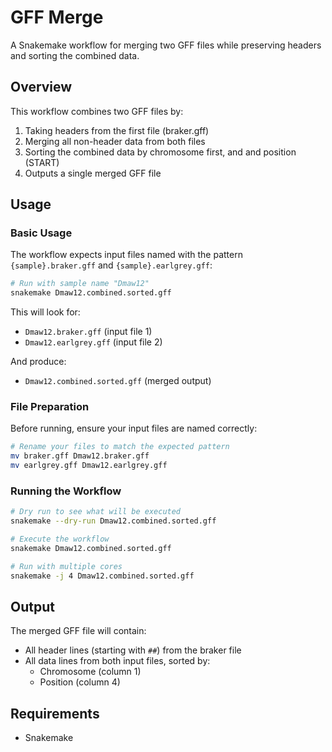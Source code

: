# GFF Merge

A Snakemake workflow for merging two GFF files while preserving headers and sorting the combined data.

## Overview

This workflow combines two GFF files by:
1. Taking headers from the first file (braker.gff)
2. Merging all non-header data from both files
3. Sorting the combined data by chromosome first, and and position (START)
4. Outputs a single merged GFF file

## Usage

### Basic Usage

The workflow expects input files named with the pattern `{sample}.braker.gff` and `{sample}.earlgrey.gff`:

```bash
# Run with sample name "Dmaw12"
snakemake Dmaw12.combined.sorted.gff
```

This will look for:
- `Dmaw12.braker.gff` (input file 1)
- `Dmaw12.earlgrey.gff` (input file 2)

And produce:
- `Dmaw12.combined.sorted.gff` (merged output)

### File Preparation

Before running, ensure your input files are named correctly:
```bash
# Rename your files to match the expected pattern
mv braker.gff Dmaw12.braker.gff
mv earlgrey.gff Dmaw12.earlgrey.gff
```

### Running the Workflow

```bash
# Dry run to see what will be executed
snakemake --dry-run Dmaw12.combined.sorted.gff

# Execute the workflow
snakemake Dmaw12.combined.sorted.gff

# Run with multiple cores
snakemake -j 4 Dmaw12.combined.sorted.gff
```

## Output

The merged GFF file will contain:
- All header lines (starting with `##`) from the braker file
- All data lines from both input files, sorted by:
  - Chromosome (column 1)
  - Position (column 4)

## Requirements

- Snakemake 